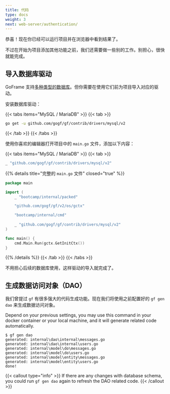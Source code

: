 ```yaml
---
title: 代码
type: docs
weight: 3
next: web-server/authentication/
---
```


恭喜！现在你已经可以运行项目并在浏览器中看到结果了。

不过在开始为项目添加其他功能之前，我们还需要做一些别的工作。别担心，很快就能完成。

## 导入数据库驱动

GoFrame 支持[多种类型的数据库](https://github.com/gogf/gf/tree/master/contrib/drivers)。但你需要在使用它们前为项目导入对应的驱动。

安装数据库驱动：

{{< tabs items="MySQL / MariaDB" >}}
{{< tab >}}
``` bash
go get -u github.com/gogf/gf/contrib/drivers/mysql/v2
```
{{< /tab >}}
{{< /tabs >}}

使用你喜欢的编辑器打开项目中的 `main.go` 文件，添加以下内容：

{{< tabs items="MySQL / MariaDB" >}}
{{< tab >}}
```go {filename="main.go"}
_ "github.com/gogf/gf/contrib/drivers/mysql/v2"
```

{{% details title="完整的 `main.go` 文件" closed="true" %}}
```go {filename="main.go"}
package main

import (
	_ "bootcamp/internal/packed"

	"github.com/gogf/gf/v2/os/gctx"

	"bootcamp/internal/cmd"
    
    _ "github.com/gogf/gf/contrib/drivers/mysql/v2"
)

func main() {
	cmd.Main.Run(gctx.GetInitCtx())
}
```
{{% /details %}}
{{< /tab >}}
{{< /tabs >}}

不用担心后续的数据库使用，这样驱动的导入就完成了。

## 生成数据访问对象（DAO）

我们曾提过 `gf` 有很多强大的代码生成功能。现在我们将使用之前配置好的 `gf gen dao` 来生成数据访问对象。

Depend on your previous settings, you may use this command in your docker container or your local machine, and it will generate related code automatically.
```
$ gf gen dao
generated: internal\dao\internal\messages.go
generated: internal\dao\internal\users.go
generated: internal\model\do\messages.go
generated: internal\model\do\users.go
generated: internal\model\entity\messages.go
generated: internal\model\entity\users.go
done!
```

{{< callout type="info" >}}
If there are any changes with database schema, you could run `gf gen dao` again to refresh the DAO related code.
{{< /callout >}}